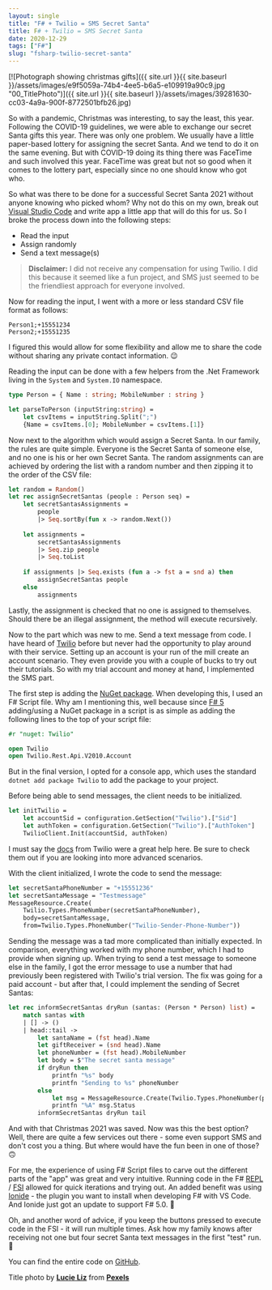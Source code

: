 ```yaml
---
layout: single
title: "F# + Twilio = SMS Secret Santa"
title: F# + Twilio = SMS Secret Santa
date: 2020-12-29
tags: ["F#"]
slug: "fsharp-twilio-secret-santa"
---
```


[![Photograph showing christmas gifts]({{ site.url }}{{ site.baseurl }}/assets/images/e9f5059a-74b4-4ee5-b6a5-e109919a90c9.jpg "00_TitlePhoto")]({{ site.url }}{{ site.baseurl }}/assets/images/39281630-cc03-4a9a-900f-8772501bfb26.jpg)

So with a pandemic, Christmas was interesting, to say the least, this year. Following the COVID-19 guidelines, we were able to exchange our secret Santa gifts this year. There was only one problem. We usually have a little paper-based lottery for assigning the secret Santa. And we tend to do it on the same evening. But with COVID-19 doing its thing there was FaceTime and such involved this year. FaceTime was great but not so good when it comes to the lottery part, especially since no one should know who got who.

So what was there to be done for a successful Secret Santa 2021 without anyone knowing who picked whom? Why not do this on my own, break out [Visual Studio Code](https://code.visualstudio.com/) and write app a little app that will do this for us. So I broke the process down into the following steps:

- Read the input
- Assign randomly
- Send a text message(s)



> **Disclaimer:** I did not receive any compensation for using Twilio. I did this because it seemed like a fun project, and SMS just seemed to be the friendliest approach for everyone involved.


Now for reading the input, I went with a more or less standard CSV file format as follows:


    Person1;+15551234
    Person2;+15551235


I figured this would allow for some flexibility and allow me to share the code without sharing any private contact information. 😉

Reading the input can be done with a few helpers from the .Net Framework living in the `System` and `System.IO` namespace.


```ocaml
type Person = { Name : string; MobileNumber : string }

let parseToPerson (inputString:string) =
    let csvItems = inputString.Split(";")
    {Name = csvItems.[0]; MobileNumber = csvItems.[1]}
```


Now next to the algorithm which would assign a Secret Santa. In our family, the rules are quite simple. Everyone is the Secret Santa of someone else, and no one is his or her own Secret Santa. The random assignments can are achieved by ordering the list with a random number and then zipping it to the order of the CSV file:


```ocaml
let random = Random()
let rec assignSecretSantas (people : Person seq) =
    let secretSantasAssignments =
        people
        |> Seq.sortBy(fun x -> random.Next())
    
    let assignments = 
        secretSantasAssignments
        |> Seq.zip people
        |> Seq.toList
    
    if assignments |> Seq.exists (fun a -> fst a = snd a) then
        assignSecretSantas people
    else
        assignments
```


Lastly, the assignment is checked that no one is assigned to themselves. Should there be an illegal assignment, the method will execute recursively.

Now to the part which was new to me. Send a text message from code. I have heard of [Twilio](https://www.twilio.com/) before but never had the opportunity to play around with their service. Setting up an account is your run of the mill create an account scenario. They even provide you with a couple of bucks to try out their tutorials. So with my trial account and money at hand, I implemented the SMS part.

The first step is adding the [NuGet package](https://www.nuget.org/packages/Twilio). When developing this, I used an F# Script file. Why am I mentioning this, well because since [F# 5](https://docs.microsoft.com/en-us/dotnet/fsharp/whats-new/fsharp-50#package-references-in-f-scripts) adding/using a NuGet package in a script is as simple as adding the following lines to the top of your script file:


```ocaml
#r "nuget: Twilio"

open Twilio
open Twilio.Rest.Api.V2010.Account
```


But in the final version, I opted for a console app, which uses the standard `dotnet add package Twilio` to add the package to your project.

Before being able to send messages, the client needs to be initialized.


```ocaml
let initTwilio =
    let accountSid = configuration.GetSection("Twilio").["Sid"]
    let authToken = configuration.GetSection("Twilio").["AuthToken"]
    TwilioClient.Init(accountSid, authToken)
```


I must say the [docs](https://www.twilio.com/docs/sms) from Twilio were a great help here. Be sure to check them out if you are looking into more advanced scenarios.

With the client initialized, I wrote the code to send the message:


```ocaml
let secretSantaPhoneNumber = "+15551236"
let secretSantaMessage = "Testmessage"
MessageResource.Create(
    Twilio.Types.PhoneNumber(secretSantaPhoneNumber), 
    body=secretSantaMessage, 
    from=Twilio.Types.PhoneNumber("Twilio-Sender-Phone-Number"))
```


Sending the message was a tad more complicated than initially expected. In comparison, everything worked with my phone number, which I had to provide when signing up. When trying to send a test message to someone else in the family, I got the error message to use a number that had previously been registered with Twilio's trial version. The fix was going for a paid account - but after that, I could implement the sending of Secret Santas:


```ocaml
let rec informSecretSantas dryRun (santas: (Person * Person) list) =
    match santas with
    | [] -> ()
    | head::tail ->
        let santaName = (fst head).Name
        let giftReceiver = (snd head).Name
        let phoneNumber = (fst head).MobileNumber
        let body = $"The secret santa message"
        if dryRun then
            printfn "%s" body
            printfn "Sending to %s" phoneNumber
        else
            let msg = MessageResource.Create(Twilio.Types.PhoneNumber(phoneNumber), body=body, from=Twilio.Types.PhoneNumber("Twilio-Phone-Number"))
            printfn "%A" msg.Status
        informSecretSantas dryRun tail
```


And with that Christmas 2021 was saved. Now was this the best option? Well, there are quite a few services out there - some even support SMS and don't cost you a thing. But where would have the fun been in one of those? 🙃

For me, the experience of using F# Script files to carve out the different parts of the "app" was great and very intuitive. Running code in the F# [REPL](https://en.wikipedia.org/wiki/Read%E2%80%93eval%E2%80%93print_loop) / [FSI](https://docs.microsoft.com/en-us/dotnet/fsharp/tools/fsharp-interactive/) allowed for quick iterations and trying out. An added benefit was using [Ionide](https://ionide.io/) - the plugin you want to install when developing F# with VS Code. And Ionide just got an update to support F# 5.0. 🥳

Oh, and another word of advice, if you keep the buttons pressed to execute code in the FSI - it will run multiple times. Ask how my family knows after receiving not one but four secret Santa text messages in the first "test" run. 🙈

You can find the entire code on [GitHub](https://github.com/mallibone/SecretSanta).



Title photo by **[Lucie Liz](https://www.pexels.com/@lulizler?utm_content=attributionCopyText&amp;utm_medium=referral&amp;utm_source=pexels)** from **[Pexels](https://www.pexels.com/photo/wrapped-presents-3298041/?utm_content=attributionCopyText&amp;utm_medium=referral&amp;utm_source=pexels)**
